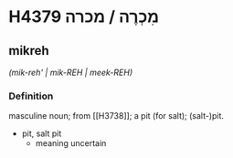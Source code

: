 # H4379 מִכְרֶה / מכרה

## mikreh

_(mik-reh' | mik-REH | meek-REH)_

### Definition

masculine noun; from [[H3738]]; a pit (for salt); (salt-)pit.

- pit, salt pit
    - meaning uncertain
